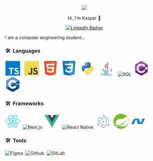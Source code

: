 <p align="center">
<img src="https://media4.giphy.com/media/du3J3cXyzhj75IOgvA/giphy.gif?cid=790b76116cbec102337f0f0b8a4d750a1442dba64e51cd89&rid=giphy.gif&ct=g" height="90"></img>
</p>
<p align="center">Hi, I'm Kasper 👋</p>
<p align="center">
<a href="https://www.linkedin.com/in/kasper-nilssen/"><img src="https://img.shields.io/badge/LinkedIn-blue?style=for-the-badge&logo=linkedin&logoColor=white" alt="LinkedIn Badge"></a>
</p>

I am a computer engineering student...

### 🛠 &nbsp;Languages

<p>
<img src="https://github.com/devicons/devicon/blob/master/icons/typescript/typescript-original.svg" title="Typescript" **alt="Typescript" height="48"/>&nbsp;&nbsp;
<img src="https://github.com/devicons/devicon/blob/master/icons/javascript/javascript-original.svg" title="Javascript" **alt="Javascript" height="48"/>&nbsp;&nbsp;
<img src="https://github.com/devicons/devicon/blob/master/icons/html5/html5-original.svg" title="HTML5" **alt="HTML5" height="48"/>&nbsp;&nbsp;
<img src="https://github.com/devicons/devicon/blob/master/icons/css3/css3-original.svg" title="CSS3" **alt="CSS3" height="48"/>&nbsp;&nbsp;
<img src="https://github.com/devicons/devicon/blob/master/icons/python/python-original.svg" title="Python" **alt="Python" height="48"/>&nbsp;&nbsp;
<img src="https://github.com/devicons/devicon/blob/master/icons/java/java-original.svg" title="Java" **alt="Java" height="48"/>&nbsp;&nbsp;
<img src="https://www.svgrepo.com/show/255832/sql.svg" title="SQL" **alt="SQL" height="48"/>&nbsp;
<img src="https://github.com/devicons/devicon/blob/master/icons/csharp/csharp-original.svg" title="C#" **alt="C#" height="48"/>&nbsp;&nbsp;
<img src="https://github.com/devicons/devicon/blob/master/icons/cplusplus/cplusplus-original.svg" title="C++" **alt="C++" height="48"/>&nbsp;&nbsp;
</p>

### 🛠 &nbsp;Frameworks

<p>
<img src="https://github.com/devicons/devicon/blob/master/icons/react/react-original.svg" title="React" **alt="React" height="48"/>&nbsp;
<img src="https://seekicon.com/free-icon-download/next-js_1.svg" title="Next.js" **alt="Next.js" height="48"/>&nbsp;
<img src="https://github.com/devicons/devicon/blob/master/icons/vuejs/vuejs-original.svg" title="Vue" **alt="Vue" height="48"/>&nbsp;
<img src="https://raw.githubusercontent.com/kristerkari/react-native-svg-transformer/HEAD/images/react-native-logo.png" title="React Native" **alt="React Native" height="48"/>&nbsp;
<img src="https://github.com/devicons/devicon/blob/master/icons/electron/electron-original.svg" title="Electron" **alt="Electron" height="48"/>&nbsp;
<img src="https://github.com/devicons/devicon/blob/master/icons/spring/spring-original.svg" title="Spring" **alt="Spring" height="48"/>&nbsp;
<img src="https://github.com/devicons/devicon/blob/master/icons/dot-net/dot-net-original.svg" title="ASP.NET" **alt="ASP.NET" height="48"/>&nbsp;
</p>

### 🛠 &nbsp;Tools

<p>
<img src="https://iconape.com/wp-content/png_logo_vector/figma-logo.png" title="Figma" **alt="Figma" height="48"/>&nbsp;
<img src="https://raw.githubusercontent.com/detain/svg-logos/master/svg/github-1.svg" title="Github" **alt="Github" height="48"/>&nbsp;
<img src="https://i0.wp.com/leeno.org/wp-content/uploads/2018/06/GitLab_Logo.svg_.png?fit=960%2C887&ssl=1" title="GitLab" **alt="GitLab" height="48"/>&nbsp;
</p>
